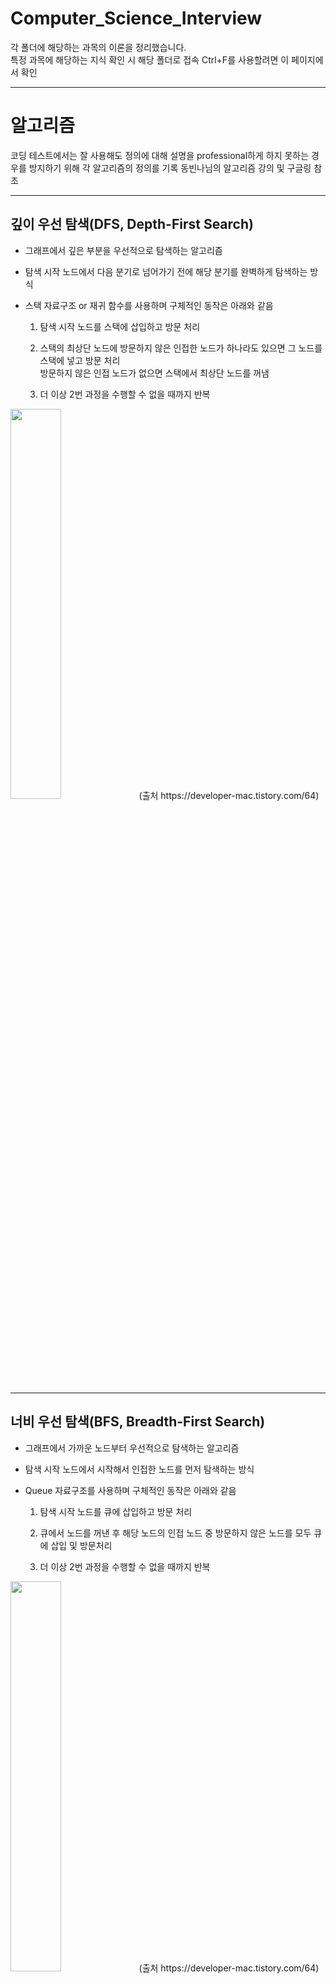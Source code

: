# Computer_Science_Interview
각 폴더에 해당하는 과목의 이론을 정리했습니다.   
특정 과목에 해당하는 지식 확인 시 해당 폴더로 접속
Ctrl+F를 사용할려면 이 페이지에서 확인

---
# 알고리즘
코딩 테스트에서는 잘 사용해도 정의에 대해 설명을 professional하게 하지 못하는 경우를 방지하기 위해 각 알고리즘의 정의를 기록
동빈나님의 알고리즘 강의 및 구글링 참조

---
## 깊이 우선 탐색(DFS, Depth-First Search)

- 그래프에서 깊은 부분을 우선적으로 탐색하는 알고리즘

- 탐색 시작 노드에서 다음 분기로 넘어가기 전에 해당 분기를 완벽하게 탐색하는 방식

- 스택 자료구조 or 재귀 함수를 사용하며 구체적인 동작은 아래와 같음
  
  1. 탐색 시작 노드를 스택에 삽입하고 방문 처리
  
  2. 스택의 최상단 노드에 방문하지 않은 인접한 노드가 하나라도 있으면 그 노드를 스택에 넣고 방문 처리   
     방문하지 않은 인접 노드가 없으면 스택에서 최상단 노드를 꺼냄
  
  3. 더 이상 2번 과정을 수행할 수 없을 때까지 반복

<img src="https://user-images.githubusercontent.com/101415950/194974462-2c650675-1607-4f56-bdb4-9bc5c61b5d45.gif" width="40%" height="40%">
(출처 https://developer-mac.tistory.com/64)

---
## 너비 우선 탐색(BFS, Breadth-First Search)

- 그래프에서 가까운 노드부터 우선적으로 탐색하는 알고리즘

- 탐색 시작 노드에서 시작해서 인접한 노드를 먼저 탐색하는 방식

- Queue 자료구조를 사용하며 구체적인 동작은 아래와 같음
  
  1. 탐색 시작 노드를 큐에 삽입하고 방문 처리
  
  2. 큐에서 노드를 꺼낸 후 해당 노드의 인접 노드 중 방문하지 않은 노드를 모두 큐에 삽입 및 방문처리
  
  3. 더 이상 2번 과정을 수행할 수 없을 때까지 반복

<img src="https://user-images.githubusercontent.com/101415950/194974879-88205f00-14a0-41f0-9219-3f7fad0a6358.gif" width="40%" height="40%">
(출처 https://developer-mac.tistory.com/64)

---
## 다익스트라 알고리즘(Dijkstra)

- 특정한 노드에서 출발하여 모든 노드로 가는 최단 경로를 계산하는 알고리즘

- 음의 간선이 없을 때 동작

- 그리디 알고리즘에 속함

- 최단경로 계산 시 현재 노드에서부터 다른 노드 각각에 대한 최단 거리를 1차원 리스트에 저장하여 갱신

- 노드와 간선 수가 많을 때 다익스트라, 노드의 개수가 적을 때는 플로이드 워셜 알고리즘이 효과적

- 힙 자료구조 사용 시 시간복잡도 O(ElogV) (E : 최대 간선의 갯수, V : 노드의 갯수)
  
  1. 출발 노드 선택 후 최단 거리 테이블 출발 노드를 제외한 모든 값을 무한으로 초기화
  
  2. 방문하지 않은 노드 중 최단 거리 테이블 내 최단 거리에 있는 노드 선택
 
  3. 선택한 노드를 거쳐 다른 노드로 가는 거리 각각 계산
  
  4. 최단 거리 테이블 내 노드별 거리가 계산한 값보다 클 경우 계산한 값으로 갱신

  5. 2번~4번 과정 불가능할 때까지 반복

<img src="https://user-images.githubusercontent.com/101415950/196177010-28225a74-b08d-42e3-8d05-9e8581d9163e.png" width="80%" height="80%">

(출처 https://www.youtube.com/watch?v=F-tkqjUiik0&list=PLVsNizTWUw7H9_of5YCB0FmsSc-K44y81&index=30)

---
## 플로이드 워셜 알고리즘(Floyd-Warshall)

- 모든 노드에서 다른 모든 노드로 가는 최단 경로를 계산하는 알고리즘

- 다이나믹 프로그래밍 유형에 속함

- 최단경로 계산 시 최단 거리를 2차원 리스트에 저장하여 갱신

- 노드와 간선 수가 많을 때 다익스트라, 노드의 개수가 적을 때는 플로이드 워셜 알고리즘이 효과적

- 각 단계마다 특정한 노드 k를 거쳐 가는 경우 확인
  
  1. 최단 거리 2차원 테이블 초기화
  
  2. 1번 노드를 거쳐가는 경우를 고려하여 테이블 갱신 ~ n번 노드를 거쳐가는 경우를 고려한 테이블 갱신

<img src="https://user-images.githubusercontent.com/101415950/196182624-c03cc0c8-cb02-45ca-8bd3-56bfad61abaf.png" width="80%" height="80%">

(출처 https://www.youtube.com/watch?v=hw-SvAR3Zqg&list=PLVsNizTWUw7H9_of5YCB0FmsSc-K44y81&index=31)

---
## 유니온 파인드(Union-Find)


- 두 노드가 같은 그래프에 속하는지 판별하는 알고리즘

- 서로소 집합, 상호 베타적 집합(Disjoint_Set)으로도 불림

- 루트 노드를 찾는 Find 연산과 노드를 합치는 Union 연산(두 노드의 루트 노드를 비교하여 한쪽으로 합침)으로 구성

[Example]   
<img src="https://user-images.githubusercontent.com/101415950/196175786-def50ef9-1305-4077-b8ec-773fffefb99e.png" width="80%" height="80%">
<img src="https://user-images.githubusercontent.com/101415950/196175860-e682fef2-915e-4aea-b307-c1d56de620ed.png" width="80%" height="80%">
(출처 https://ip99202.github.io/posts/%EC%9C%A0%EB%8B%88%EC%98%A8-%ED%8C%8C%EC%9D%B8%EB%93%9C(Union-Find)/)

---
# 자료구조

---
## 힙

- 최대값 혹은 최소값을 빠르게 찾기 위한 이진 트리

- 최소 힙은 부모가 자식보다 작음

- 최대 힙은 부모가 자식보다 큼

- 힙의 삽입과 삭제는 LogN만큼의 시간복잡도를 가짐

---
## 이진 탐색 트리

- 왼쪽 자식은 부모보다 작고 오른쪽 자식은 부모보다 큰 이진 트리

- 삽입, 검색, 삭제가 모두 트리의 높이인 logN~N만큼의 시간복잡도 가짐

- 그래서 트리가 편향되지 않기 위해 자가 균형 트리 사용

---
## 자가 균형 트리

- 이진 탐색 트리는 시간복잡도가 트리의 높이에 따라 결정되므로 편향될 경우 효율이 떨어짐 

- 편향되지 않게 삽입과 삭제를 개선한 이진 탐색 트리가 자가 균형 트리

- AVL 트리와 Red Black 트리가 있음

---
## 해시

- 해시에 매핑하여 데이터를 저장하는 자료구조

- 키는 해시 함수를 통해 해시로 변경된 다음 value와 매핑이 되어 bucket에 저장

- 시간복잡도는 삽입, 삭제, 조회 모두 1

---
## 해시 충돌 회피 방법

- 해시에서 하나의 버킷에 여러개의 데이터가 들어갈때 개방주소법과 체이닝을 통해 충돌 회피
  
  - 개방주소법 : 다른 해시값에 저장하는 방법
  
  - 체이닝 : 해쉬테이블이 원소 하나를 담는게 아니라 링크드 리스트를 담는 방법

---
# 데이터베이스

---
## DBMS

- 데이터베이스 내 데이터에 접근하도록 도와주는 시스템

- 크게 질의처리기와 저장시스템으로 이루어짐

---
## 트랜잭션 특징 ACID

- 데이터베이스의 무결성과 일관성을 위해 ACID를 만족해야함

  - 원자성 : 한 트랜잭션 내 실행 작업은 모두 반영하거나 모두 반영하지 않아야 한다.

  - 일관성 : 작업 처리 결과는 항상 일관적이어야 한다.

  - 독립성 : 동시에 실행되는 트랜잭션은 서로에게 영향을 끼치지 않아야 한다.

  - 지속성 : 트랜잭션 완료시 결과가 영구적으로 반영

---
## NOSQL(Not Only SQL)

- SQL을 보완한다는 의미를 가짐

- 스키마가 없어서 데이터를 조회하고 삽입하는 속도가 빠름

- 대량의 분산 데이터를 저장하는데 특화됨

---
## 파티셔닝

- 테이블을 컬럼 단위로 나누는 기법

- update나 insert 같은 작업이 분산되어서 성능이 향상

- 테이블간 join 비용 증가

- index를 별도로 파티셔닝할 수 없음

---
## 샤딩(Horizontal 파티셔닝)

- 테이블을 row 단위로 분산해서 저장하는 방법

- 샤드 키를 정하는 방법에 따라서 샤드 종류가 결정

- 크게 해시 샤딩(해시키 이용)과 동적 샤딩(로케이터 서비스 이용)이 있음

---
## 데이터 베이스 정규화, 비정규화

- 정규화

  - 테이블을 분할하여 중복 데이터를 제거함으로써 데이터 무결성을 유지하는 행위
  
  - 1정규화(1NF) : 도메인이 원자값   
      
    <img src="https://user-images.githubusercontent.com/101415950/195033077-8eaaa90a-ceaa-4f0f-a1ee-f1fa0fa1d39b.png" width="60%" height="60%">

  - 2정규화(2NF) : 부분적 함수 종속 제거   
      
    <img src="https://user-images.githubusercontent.com/101415950/195034681-dda3722c-2923-47e0-8d04-7abdd2ce7c99.png" width="80%" height="80%">

  - 3정규화(3NF) : 이행적 함수 종속 제거   
      
    <img src="https://user-images.githubusercontent.com/101415950/195034701-18d90abe-850f-46d4-b371-403ccf8dd04b.png" width="80%" height="80%">

  - BCNF(보이스코드 정규화) : 결정자이면서 후보키가 아닌 것을 제거   
  
    - 교수는 과목을 결정 짓는 결정자

    - 교수는 학번을 결정 지을 수 없으므로 후보키가 아님, 제거 대상
  
    <img src="https://user-images.githubusercontent.com/101415950/195036347-bf205642-ec79-4cd4-af2c-8971f863b81d.png" width="80%" height="80%">

  - 4정규화(4NF) : 다치(다중) 종속 제거
    
    - 다치종속 : 두개의 독립된 애트리뷰트가 1:N 관계로 대응하는 관계
  
    ![image](https://user-images.githubusercontent.com/101415950/195234161-eab7d116-a95f-4bce-9e65-a921affdb232.png)
  
  - 5정규화(5NF) : 조인 종속 제거
    
    - Join 종속 : 하나의 릴레이션을 무손실, 비부가적 분해하고 나서 다시 합쳤을 때 원래의 릴레이션으로 복원 가능한 관계

    ![image](https://user-images.githubusercontent.com/101415950/195247702-96354a74-6d70-4ec9-87c9-6f61759f6780.png)

- 비정규화

  - 데이터베이스 성능 향상 등을 위해 중복, 통합, 분리 등을 수행하여
    의도적으로 정규형을 위배한 데이터 구조로 만드는 행위
    

---
## DBMS 기능

- 데이터 정의어(DDL, Data Definition Language)

  - 테이블과 컬럼을 정의하는 명령어로 생성, 수정, 삭제 등의 데이터 전체 골격을 결정하는 언어

  - ex. CREATE, ALTER, DROP, RENAME, TRUNCATE

- 데이터 조작어(DML, Data Manipulation Language)

  - 데이터베이스의 내부 데이터를 관리하기 위한 언어로 데이터를 조회, 추가, 변경, 삭제 등의 작업을 수행

  - SELECT, INSERT, UPDATE, DELETE

- 데이터 제어어(DCL, Data Control Language)

  - 데이터베이스에 접근하고 객체들을 사용하도록 권한을 주고 회수하는 명령

  - GRANT, REVOKE

- 트랜잭션 제어어(DDL, Transaction Control Language)

  - 데이터를 제어하는 언어가 아닌 DML에 의해 조작된 결과를 논리적인 작업 단위로 묶어 트랜잭션 별로 제어
  
  - COMMIT, ROLLBACK, SAVEPOINT

---
# 디자인 패턴

---
## 디자인 패턴

- 과거 소프트웨어 개발 과정에서 발견한 설계 노하우를 패턴으로 정리한 것

- 범용적인 코드스타일로 의사소통을 효율적으로 할 수 있음

- 이미 검증된 구조이므로 설계를 빠르게 할 수 있음

- 목적에 따라서 생성패턴, 구조패턴, 행위패턴으로 나뉘게 됨
---
## 싱글톤 패턴

- 인스턴스를 오직 1개만 생성하는 패턴

- 예를 들면 DB 커넥션이나 스레드 풀 객체를 생성할 때 사용

- 만드는 방법으로 이른 초기화 방식, 게으른 초기화 방식, Holder에 의한 초기화 방식이 있음

---
## 팩토리 메소드 패턴

- 객체를 직접 생성하지 않고 객체를 생성하는 팩토리 객체를 사용하는 패턴

- 직접 객체를 생성하는 것을 막아줘서 결합도를 낮춰주는 효과

---
## 어댑터 패턴

- 어댑터를 사용해서 호환되지 않는 인터페이스를 호환하도록 하는 패턴

- 향후 인터페이스가 바뀌더라도 변경된 내용이 어댑터 안에 캡슐화되므로 수정할 필요가 없음

---
## 템플릿 메소드 패턴

- 상속을 통해서 부모 클래스의 기능을 확장할 때 사용

- 부모 클래스에서 변하지 않는 기능을 구현

- 자식 클래스에서 확장할 기능을 구현

- 자바에서는 추상 클래스를 사용해서 구현

- 대표적으로 AbstractMap이 있음
  
  - AbstractMap에서 공통된 기능을 정의
  
  - 상속받은 HashMap이나 TreeMap에서 각각의 자료구조에 맞게 get() 메소드를 다르게 구현

---
# 기타

---
## xml, json, yaml

- xml
  
  - 주석 가능,
  
  - 사소한 오타는 괜찮음
  
  - 구조가 올바른지 스키마를 통해 검증 가능(xsd)
  
  - 안정성 중시

- json
  
  - 가독성 유지보수 용이
  
  - 사소한 오타 불가능
  
  - 직접 검증 코드를 만들어야함
  
  - 가벼움 중시

- yaml

  - 줄바꿈과 들여쓰기를 통해 데이터 표현
  
  - 주석 가능
  
  - 상속을 사용하여 여러 데이터 표현 가능

---
## jquary

- 브라우저 호환성 관리 

- 퍼포먼스가 좋지 않음(무거움) 

- react 등 좋은 대안이 많으며 브라우저 호환성도 개선되었기 때문에 잘 사용하지 않음

---
## ajax

- 서버와 비동기적으로 데이터를 주고받는 자바스크립트 기술

- 새로고침없이 서버에게 get요청하는 JS코드

- 웹페이지 전환없이 부드럽게 전개


---
## 3계층구조(3 Tier)

- 특정 플랫폼을 역할을 구분하여 3계층으로 나눈 구조

- 각 계층의 변경이 다른 계층이 의존하지 않음(독립적)

- 프레젠테이션 계층 (Presentation Tier), 어플리케이션 계층 (Application Tier), 데이터 계층 (Data Tier)으로 구분되어 있음

- 프레젠테이션 계층 (Presentation Tier)

  - UI를 지원하며 프론트엔드라고도 부름
  
  - 주로 정적인 데이터를 다루는 웹서버가 해당되며 HTML, Javascript, CSS 등이 이 계층에 해당

- 어플리케이션 계층 (Application Tier)

  - 사용자가 요청하는 정보를 연산 등을 통해 가공하는 역할

  - 비즈니스 로직 계층, 트랜잭션 계층, 미들웨어 또는 백엔드이라고도 부름
  
  - 주로 동적인 데이터를 다루는 WAS가 해당되며 Java, Python 등이 이 계층에 해당

- 데이터 계층 (Data Tier)

  - 데이터베이스에 접근하여 데이터를 읽거나 쓰는 것을 관리하는 역할
  
  - 주로 DBMS가 이 계층에 해당되며 백엔드라고도 부름

  - MySQL, MongoDB, MariaDB, Oracle 등이 이 계층에 해당

<img src="https://user-images.githubusercontent.com/101415950/196428721-5f70981d-55ab-4bae-aaeb-896240b19fb7.png" width="60%" height="60%">

---
## 도커

- 컨테이너화된 애플리케이션들이 단일 운영체제상에서 실행되도록 해주는 기술

- 환경을 구축하는 등 과정을 컴퓨터가 자동으로 재현할 수 있게 하는 Tool

- 도커의 원리

	- 각 요소들이 설치된 모습을 이미지로 박제하여 저장
	
	- 도커 이미지들은 도커허브에 업로드 되어 공유
	
	- 이미지로 저장된 항목들이 함께 연결되어 동작하도록 설정된 상태를 명령어 텍스트나 문서 형태로 저장

	- 독립된 가상 환경인 컨테이너를 이용하여 구축한 것들을 복원

- 가상 컴퓨팅은 물리적 컴퓨터 안에 각각 OS를 가동하는 가상 컴퓨터들이 물리적 자원을 분할해서 사용

- 도커는 OS단에 내려가지 않고 실행환경만 독립적으로 구동    
  (컴퓨터에 직접 요소들을 설치한 거랑 별차이없는 성능이 가능하고 가상컴퓨팅보다 훨씬 가볍고 빠름)

- 서버를 고치거나 업그레이드 할때 컨테이너만 교체하여 실행

- 도커 사용

	- 서버를 돌리기 위한 환경을 구축하기 위해 언어, 데이터베이스, WAS, 자동배포툴 등등 여러가지를 버전을 신경써서 다운받은 후   
	  서로 잘 맞물려 동작할 수 있도록 설정하는 경우

	- 같은 서버에 여러 서비스를 돌리는 경우에 사용
	
	- 각각 다른 실행환경(Tool의 버전이 다른 경우)에서 동작해야 할 때 사용
	
	- 더 성능 좋은 서버로 옮기거나 늘어난 접속량을 처리하기 위해 서버를 여럿 추가하여 이전 설치환경을 서버마다 구축해야 하는 경우

---
## 데브옵스(DevOps)

  - 개발(Development) + 운영(Operation)을 결합해 탄생한 개발 방법론
  
  - 시스템 개발자와 운영을 담당하는 정보기술 전문가 사이의 소통, 협업, 통합과 자동화를 강조하는 소프트웨어 개발 방법론
  
  - 스크럼, 애자일 개발 등 계획과 문서를 기반으로 개발 모형이나 모델에 따라 앞을 예측하며 개발하는 것이 아닌   
    실질적인 코딩을 기반으로 일정한 주기에 따라 계속적으로 프로토 타입을 형성하고 필요한 요구사항을 파악하며   
    이에 따라 즉시 수정사항을 적용하여 결과적으로 하나의 큰 소프트웨어를 개발하는 적응형 방법도 사용됨
    
  - CI/CD(지속적 통합/지속적 배포, Continuous Integration/Continuous Deployment)

    - CI는 개발을 진행하면서 품질을 관리할 수 있도록 하는 것
    
    - 여러 명이 하나의 코드에 대해서 수정을 진행해도 지속적으로 통합하여 관리할 수 있음을 의미

    - 빌드/테스트 자동화를 통해 수정한 코드를 브랜치에 병합하기만 하면 자동으로 빌드와 테스트 검증

    - CD는 소프트웨어가 항상 신뢰가능한 수준으로 배포될 수 있도록 관리하자는 개념
    
    - CD는 빌드 및 테스트 병합까지 성공적이면 github와 같은 저장소에 업로드 하는 지속적 제공으로도 사용됨

    - 성공적으로 병합된 내역을 저장소 뿐만 아니라 사용자가 사용할 수 있는 배포환경까지 릴리즈하는 것을 의미


---
## 리팩토링

- 결과의 변경없이 코드의 구조를 재조정하여 가독성을 높이고 유지보수를 수월하게 함

---

# 자바

---
## 자바 실행과정

- 컴파일러가 자바 소스를 바이트 코드로 변환

- 클래스 로더가 바이트 코드를 런타임 데이터 영역에 로드

- 로딩된 바이트 코드가 실행엔진에 의해서 실행

---
## 자바 메모리 구조

- 스레드마다 pc 레지스터, jvm stack, native method stack으로 구성
  
  - pc 레지스터 : 현재 수행중인 jvm 명령어가 들어있음
  
  - jvm stack : 호출된 메소드의 매개변수, 지역변수, 리턴정보들이 저장
  
  - native method stack : 자바 외의 언어인 C나 C++ 같은 것들을 수행하기 위한 영역

- 스레드 공통으로 heap과 메소드 영역으로 구성

  
  - 메소드 영역 : 클래스 별로 전역변수, 정적 변수, 메소드 정보들이 저장
  
  - heap 영역 : 런타임 중 생성되는 객체들(new로 생성된 인스턴스 등)이 동적으로 할당되는 곳

---
## 가비지 컬렉션(GC)

- GC는 JVM에서 메모리를 관리해주는 모듈

- heap 메모리를 재사용하기 위해서 더 이상 참조되지 않는 객체들을 메모리에서 제거하는 모듈

- 개발자가 직접 메모리를 정리하지 않아도 되서 개발속도가 향상되는 장점

- Mark and Sweep이라는 과정에서 참조되지 않는 객체를 찾는 과정에서 스레드가 잠깐 중단되므로 성능이 떨어짐

---
## 객체 지향 프로그래밍

- 현실 세계의 사물과 같은 객체를 만들고 그 객체에서 필요한 특징을 뽑아서 프로그래밍을 수행

- 추상화 캡슐화 다형성 상속 특징이 있음

---
## 추상클래스 인터페이스

- 추상클래스
  
  - abstract 지시자로 정의되어서 추상메소드가 하나 이상 포함되는 클래스

  - 상속받아서 기능을 재활용하고 확장시키는 목적

- 인터페이스

  - interface 지시자로 정의되어서 모든 메소드가 추상메소드로 정의

  - 함수의 구현을 강제해서 구현한 객체들이 같은 동작을 하는 것을 보장하는 것에 목적

---
## 객체, 클래스, 인스턴스

- 객체 : 소프트웨어 세계에 구현할 대상

- 클래스 : 객체를 만들어 내기 위한 설계도 또는 틀

- 인스턴스 : 설계도(클래스) 바탕으로 구현해야할 대상(객체)가 구현된 구체적인 실체

---
## 깊은 복사(Deep Copy, Call by value), 얉은 복사(Shallow Copy, Call by reference)

- 깊은 복사(Deep Copy, Call by value)
  
  - 새로운 메모리 공간을 만들어서 실제 값을 복사

  - 실제 값과 복사 값이 서로 다른 메모리에 저장

- 얉은 복사(Shallow Copy, Call by reference)

  - 객체의 주소값을 복사하는 방식으로 원본에 영향을 줄 수 있음

  - 실제값과 복사 값이 동일한 메모리 참조

---
## 배열(Array), 리스트(List)

- 배열

  - 크기가 고정

- 리스트

  - 크기가 가변적
  
  - 크기를 증가시킬 때 기존 배열을 복사해서 새로운 배열로 옮기는 방식
  
  - 늘어난 용량 = 기존용량 + 기존용량//2

---
## HashMap, HashTable

- HashMap

  - 싱글 스레드 방식
  
  - Key 값으로 null 허용

- HashTable

  - 멀티 스레드 방식
  
  - Key 값으로 null 제한
  
  - 동기화 처리로 속도 느림

---
# 네트워크

---
## OSI 7계층

- 인터넷 환경에서 통신하기 위해 네트워킹에 대한 표준을 7계층으로 나눈 것

- 물리 계층, 데이터링크 계층, 네트워크 계층, 전송 계층, 세션 계층, 표현 계층, 응용 계층

- 물리

  - 데이터를 전기적인 신호로 변환하여 전송하는 기능 수행

- 데이터링크

  - 같은 네트워크에 있는 여러 대의 컴퓨터들이 데이터를 주고받기 위해 필요한 모듈

  - 물리 계층으로 송수신된 정보를 관리하여 안전하게 전달되도록 지원(송수신 확인)
  
  - MAC 주소를 통한 통신

- 네트워크

  - 라우터를 통해 패킷을 네트워크 간 IP를 사용하여 데이터 전송

- 전송

  - 포트 번호를 사용하여 도착지 컴퓨터의 최종 도착지인 프로세스까지 데이터가 도달하게 하는 모듈
  
  - 두 host 시스템으로부터 발생하는 데이터 흐름을 제공(TCP,  UDP를 통해 통신을 활성화)

- 세션

  - 데이터가 통신하기 위한 논리적 연결을 담당하며 TCP/IP 세션을 만들고 없애는 책임

- 표현

  - 데이터 표현에 대한 독립성을 제공하고 암호화하는 역할(파일,인코딩 명령어를 포장, 압축)

- 응옹

  - 사용자가 네트워크에 접근할 수 있도록 서비스 제공

---
## TCP, UDP

- TCP

  - 신뢰성 있는 통신을 위해 사용하는 프로토콜로 높은 신뢰성을 보장하지만 UDP보다 속도는 느림, 

  - 3way 4way handshake로 서버와 클라이언트가 1:1 통신
  
  - 흐름제어(수신자 버퍼 오버플로우 방지), 혼잡제어(네트워크 내 패킷 수가 과도하게 증가하는 현상 방지)
  
- UDP 
  
  - 비연결형 프로토콜로, 손상된 데이터에 대해서 재전송하지 않음

  - 신뢰성을 낮지만 TCP보다 속도가 빨라 스트리밍같은 서비스에 주로 사용

  - 1:1, 1:N, N:M으로 연결 가능

---
## IP

- 인터넷 프로토콜의 약자로 인터넷 망을 통해 패킷을 전달하는 프로토콜

- 비연결성과 비신뢰성의 특징을 가짐
  
  - 비연결성 : 패킷을 보내는 길을 정하지 않음
  
  - 비신뢰성 : 패킷의 완전한 전달을 보장하지 않는 것

---
## DNS

- 도메인 주소를 IP 주소로 변환해주는 시스템

- URL 입력시 ISP(인터넷 서비스 프로바이더)가 관리하는 DNS해석기에 요청을 라우팅시킴

- DNS해석기 루트 서버에 top-level의 서버 주소를 요청

- top-level에서 second-level, second-level에서 sub DNS 서버를 요청하여 최종적으로 IP주소를 얻게 됨

---
## 로드밸런서

- 서버의 부하를 분산시켜주는 시스템

- L4 로드밸런서와 L7 로드밸런서가 있음

- L4 로드밸런서
  
  - 4계층 이하의 정보를 가지고 로드를 분산, 
  
  - 특히 MAC주소, IP주소, 포트정보를 가지고 트래픽을 분산

- L7 로드밸런서 
  
  - 응용 계층의 정보를 가지고 로드 분산
  
  - 패킷 내용을 확인하고 분산해서 DDOS같은 비정상적인 트래픽도 필터링할 수 있음

---
# 운영체제

---
## 운영체제란?

- 시스템의 자원과 동작을 관리하는 소프트웨어

- 프로세스, 저장장치, 네트워킹, 사용자, 하드웨어 등을 관리

---
## 메모리 구조란?

- 코드, 데이터, 힙, 스택으로 이루어져 있음

  - 코드는 소스코드가 들어가는 부분

  - 데이터는 전역변수, 정적변수가 할당되는 부분

  - 힙은 사용자가 직접 관리하는 영역으로 데이터가 동적으로 할당되는 공간

  - 스택은 함수의 호출정보, 지역변수, 매개변수 등이 저장됩니다.

---
## 프로세스, 스레드란?

- 프로세스는 실행중인 프로그램

- 스레드는 프로세스 안에서 실행되는 흐름 단위

- 프로세스는 메모리와 CPU를 프로세스마다 할당받아서 사용

- 스레드는 프로세스 안에서 다른 스레드와 메모리와 CPU를 공유해서 사용

---
## CPU 스케줄러

- 준비큐(CPU 할당을 대기중인 프로세스로 구성) 있는 프로세스에 대해서 CPU를 할당하는 방법
- FCFS, SJF, SRT, Priority Scheduling, Round Robin 방식이 있음

- 비선점 스케줄링(먼저 실행되고 있는 프로세스가 있을 경우 대기하는 방식)
  
  - FCFS : 먼저 CPU를 요청하는 프로세스를 먼저 처리하는 방식
  
  - SJF : 평균 대기 시간을 최소화하기 위해 사용하는 방식

- 선점 스케줄링(우선순위가 더 높은 프로세스가 올 경우 어떤 프로세스가 자원을 사용하고 있어도 강탈함)
  
  - SRT : 최단 잔여시간을 우선으로 하는 방식
  
  - 라운드 로빈 : Time Sharing System을 위해 설계된 스케쥴링(공평하게 n초씩 나누기)
  
  - Priority Scheduling : 우선 순위가 높은 프로세스에 CPU를 우선 할당하는 방식

---
## 가상메모리란

- 모든 프로세스에게 메모리를 할당하기에는 메모리의 크기가 한계가 있어서 사용하는 방법

- 프로세스에서 사용하는 부분만 메모리에 올리고, 나머지는 디스크에 보관하는 기법

---
## 데드락

- 프로세스가 자원을 얻지 못해, 다음 작업을 못하는 상태

- 예를 들면 P1, P2가 각각 자원 A, B를 얻어야 되는데 P1이 A를 P2가 B를 가지고 있어서 서로 무한정 기다리는 상태

- 상호배제, 점유대기, 비선점, 순환대기가 동시에 발생해야 성립
  
  - 상호 배제 : 자원은 한 번에 한 프로세스만 사용할 수 있어야 한다.
  
  - 점유 대기 : 최소환 하나의 자원을 점유하고 있으면서 다른 프로세스에 할당되어 사용하고 있는 자원을 추가로 점유하기 위해 대기하는 프로세스가 있어야 한다.
  
  - 비선점 : 다른 프로세스에 할당된 자원은 사용이 끝날 때까지 강제로 빼앗을 수 없어야 한다.
  
  - 순환 대기 : 프로세스가 각자 보유한 자원을 서로서로 순환적으로 요구해야되는 상태
  
---
## 멀티 스레드 동기화

- 한 스레드가 진행중인 작업을 다른 스레드가 간섭하지 못하게 막는 것

- 동일한 변수에 동시에 접근 방지(두 사람이 동시에 스위치 누르면 2회 누름이 아님 1회 누름)

- 뮤텍스

  - 간섭받으면 안되는 변수들을 임계 영역(락을 얻은 단 하나의 스레드만 출입 가능) 설정

- 세마포어

  - 다수의 프로세스나 스레드의 여러 개의 공유자원 접근을 제한하는 방법
  
  - 식당 출입할 때 P라고 외치고 나갈떄 V외쳐서 남은 좌석 표시

---
## 캐시

- 데이터나 값을 미리 복사해 놓는 임시장소

- 캐시의 접근 시간에 비해 원래 데이터를 접근하는 시간이 오래 걸리는 경우에 사용

- 값을 다시 계산하는 시간을 절약하고 싶은 경우에 사용

---
# 파이썬

---
## 파이썬, 자바, C의 차이점

- 파이썬
  
  - 객체지향언어
  
  - 동적 타이핑 언어(변수 선언 불필요, 런타임에서 타입을 결정하여 자바보다 느림)

- 자바
  
  - 객체지향언어
  
  - 정적 타이핑 언어
  
  - JVM 위에서 실행되기 때문에 OS 관계없이 같은 동작

- C
  
  - 절차지향언어
  
  - 각 OS 머신에 맞는 기계어로 컴파일 속도를 요하는 프로그램 등에서 사용

---
## yield

- Iterator(반복자)를 생성해주는 Generator 함수를 정의하는 데 사용

---
## 포인터

- 특정한 데이터가 저장된 주소 값을 보관하는 변수

- 값에 의한 호출이 아닌 참조에 의한 호출 가능

---
# 스프링

---
## 스프링

- 자바 오픈소스 애플리케이션 프레임워크 중 하나

- 스프링의 기본철학은 특정 기술에 종속되지 않고 객체를 관리할 수 있는 프레임워크를 제공하는 것

- 컨테이너로 자바 객체를 관리하면서 DI와 IOC를 통해 결합도를 낮추게 됨

---
## 의존성 주입(DI, Dependency Injection)

- 객체간의 의존관계를 미리 설정해두면 스프링 컨테이너가 의존관계를 자동으로 연결

- 직접 의존하는 객체를 생성하거나 검색해서 가져올 필요가 없어서 결합도가 낮아지는 장점이 있음

- Field Injection(필드 주입)

  - @Autowired 애너테이션을 속성에 바로 주입

  - 생성자 or Setter가 없으므로 수동 의존성 주입이 필요한 테스트 불가능
  
  - 의존성이 프레임워크에 강하게 종속되는 문제점 발생

```
@Controller
public class MemberController {
	
	@Autowired
	private MemberService memberService;
}
```
   
- Setter Injection(수정자 주입)
 
  - setter 메소드를 통해 의존성 주입
 
  - 속성에 final를 작성할 수 없으므로 의존성 불변을 보장할 수 없음 

  - 런타임 중 setter를 다시 호출하여 이미 주입된 의존성 변경이 가능

  - 주로 런타임 중 의존성 수정하거나 선택적 의존성(의존성 주입이 반드시 필수가 아닌 것을 의미)에 사용   
```
@Controller
public class MemberController {
	private  MemberService memberService;
	
	@Autowired
	public void setMemberController(MemberService memberService) {
		this.memberService = memberService;
	}
}
```
  
- Construction Injection(생성자 주입)

  - 생성자를 통해 의존성 주입

  - 객체의 최초 생성 시점에 스프링이 모든 의존성을 주입

  - 생성자 호출 시 final에 의해서 의존성 주입이 최초 1회만 이루어짐

  - 생성자 주입은 의존관계 불변이므로 NullPointerException 방지(다른 방식은 직접 객체를 생성하여 방지)
```
@Controller
public class MemberController {
	private final MemberService memberService;
	
	@Autowired
	public MemberController(MemberService memberService) {
		this.memberService = memberService;
	}
}
```



---
## 제어의 역전(IoC, Inversion of Control)

- 제어권이 사용자에게 있지 않고, 프레임워크에 있어서 필요에 따라서 사용자의 코드를 호출하게 됨. 

- 스프링에서는 인스턴스의 생성부터 소멸까지 개발자가 아닌 컨테이너에서 대신 관리

---
## ORM(Object Relational Mapping)

- 관계형 데이터베이스를 객체 지향 언어로 변환해주는 기술

- 비즈니스 코드가 DB 테이블에 바로 접근하게 도와줌

---
## JPA(Java Persisitence API)

- ORM을 위해서 자바에서 제공하는 API

- 자바 객체와 DB테이블을 매핑

- 구현체로는 하이버네이트가 있음

---
## ORM, JPA, 하이버네이트 장단점

- 비즈니스 로직에 집중하고 객체 중심의 개발을 할 수 있게 됨

- 메소드를 호출하는 것만으로 쿼리를 수행해서 생산성이 향상되고 유지보수 비용이 줄어듬

- 특정 DB에 의존하지 않게 됨

- 직접 SQL을 호출하는 것보다는 조금 느리고 복잡한 쿼리 같은 것은 메소드로 처리하기 힘듬

---
# 웹

---
## 브라우저에 URL치면 일어나는 일

1. 브라우저의 DNS서버에서 도메인명으로 IP주소를 가져오게 됨

2. HTTP Request 메시지 작성 그 후 OS의 프로토콜 스택에 메시지 전송을 의뢰

3. 프로토콜 스택이 LAN에 제어정보를 붙인 패킷을 LAN 어댑터로 넘기게 되고   
   LAN어댑터는 이것을 전기신호로 변환시켜 LAN케이블로 송출

4. 송신한 패킷은 허브, 스위치, 라우터를 경유해서 프로바이더에게 전달

5. 패킷은 수많은 엑세스 회선을 통해서 pop를 거쳐서 인터넷 핵심부에 들어가게 되고    
   많은 고속 라우터들 사이로 패킷이 상대방 서버까지 도달하게 됨

6. 서버측의 LAN에 도착하게 되면 방화벽이 패킷을 검사하게 됨

7. 이상이 없을 경우 캐시서버가 먼저 응답 데이터가 있는지 확인

8. 응답 데이터가 없을 경우 웹서버에 전송

9. 패킷이 웹서버에 도착하면 이제 프로토콜 스택은 패킷을 추출해서 WAS에 전달

10. WAS는 응답 메시지를 만들어서 다시 클라이언트로 보내게 되고 보낼떄는 이미 말씀드린 방법대로 전달
---
## 쿠키와 세션

- HTTP의 경우에 상태와 연결에 대한 정보를 저장하지 않아서 이것을 도와주는 것이 쿠키와 세션

- 쿠키
  
  - 사용자 정보가 기록된 텍스트 파일
  
  - 브라우저에 저장되면서 통신할 때 (HTTP) 헤더에 포함되어 전송
  
  - HTTP 통신중에 쿠키 정보가 노출될 수 있기 때문에 보안에 취약

- 세션
  
  - 사용자의 정보를 서버에 저장
  
  - 브라우저가 종료될 때까지 유지
  
  - 서버에 저장되기 때문에 보안에 강함

---
## REST API, RESTful

- REST를 기반으로 서비스 API를 구현한 것

- REST는 자원의 표현, 즉 이름으로부터 자원의 정보를 주고 받는것

- 자원을 URI로 표현하고 자원에 대한 행위는 HTTP Method로 표현한 것이 REST API

- RESTful은 REST의 원리를 잘 따르는 시스템

- 자원을 URI로 행위에 맞는 적절한 HTTP method를 사용한 것이 RESTful한 메소드

- 즉 RESTful한 메소드는 누구든 각 요청의 의도를 쉽게 파악할 수 있어야 함

- RESTful하지 않은 메소드를 예로 들면 CRUD기능을 모두 POST만으로 처리한 것

---
## HTTP 응답코드

- 100번대 : 조건부 응답, 요청을 받아서 지금 처리하고 있음을 의미

- 200번대 : Request가 성공적으로 처리되었음을 의미

- 300번대 : Redirection으로 클라이언트를 지정된 위치로 이동하게 하는 것

- 400번대 : 클라이언트 오류로 HTTP 요청이 잘못되거나 권한이 없을때 나타나게 됨

- 500번대 : 서버 오류로 서버가 요청을 제대로 수행하지 못할때 발생

---
## HTTPS

- HTTP에 3가지 문제가 있어서 이를 보완하기 위해 사용하게 됨
  
  - 평문 통신을 해서 도청이 가능한 점
 
  - 통신상대를 확인하지 않아서 위장이 가능
  
  - 완전성을 증명할 수 없기 때문에 변조가 가능

- HTTP에서 통신하는 소켓을 암호화 프로토콜을 사용하여 TCP와 통신

- 암호화 프로토콜을 사용함으로써 암호화, 증명서, 변조를 방지할 수 있음


---
## Get, Post

- Get

   - 웹 브라우저가 웹 서버에 데이터를 요청할 때 주로 사용
   
   - 전달되는 데이터가 인코딩되어 URL에 포함되어 전송

   - 이 데이터가 255개의 문자를 초과하면 문제가 발생 여지 있음

- Post

   - 웹 브라우저가 웹 서버에 데이터를 전달하기 위해 주로 사용
   
   - HTTP Body에 포함되어 전송
   
   - URL에 표시되지 않으며 많은 양의 데이터를 전달하기 적합

---
## 프록시

- 서버와 클라이언트 간의 중계 서버로서 통신을 대신 수행하는 역할

- http 메시지를 정리하는 대리인

- 클라이언트의 대리역할, 서버의 대리역할 둘다 가능

- client - (Forward Proxy) - Internet - (Reverse Proxy) - Server

- Forward Proxy

   - 클라이언트 대신 서버에 요청을 보내주는 역할
   
   - 로컬 네트워크와 인터넷 사이 오가는 트래픽을 제어할 수 있음
   
- Reverse Proxy

   - 서버 대신 클라이언트에 응답을 보내주는 역할
   
   - 웹 서버의 보안 기능을 추가 가능 
   
   - 빠른 웹 서버 캐시를 느린 웹서버 캐시 앞에 놓음으로써 성능 개선 가능

- 프록시 장점

   - 유해사이트 등 필터
   
   - 허가된 클라이언트만 접근 가능하게 하는 접근 제어
   
   - 캐싱(서버까지 거치지 않고 바로 프록시에서 캐싱된 정보 이용하여 응답가능)
   
   - 익명화(신원 정보를 제거하여 보안에 기능)
   
   - 로드 밸런싱

